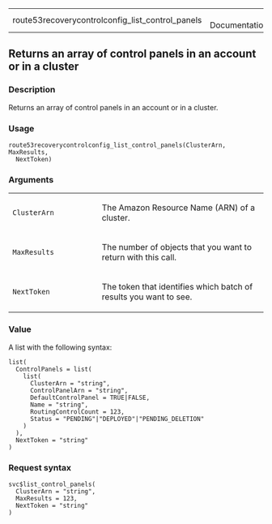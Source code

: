 <table style="width: 100%;">
<tbody>
<tr class="odd">
<td>route53recoverycontrolconfig_list_control_panels</td>
<td style="text-align: right;">R Documentation</td>
</tr>
</tbody>
</table>

## Returns an array of control panels in an account or in a cluster

### Description

Returns an array of control panels in an account or in a cluster.

### Usage

    route53recoverycontrolconfig_list_control_panels(ClusterArn, MaxResults,
      NextToken)

### Arguments

<table>
<colgroup>
<col style="width: 35%" />
<col style="width: 65%" />
</colgroup>
<tbody>
<tr class="odd">
<td><code
id="route53recoverycontrolconfig_list_control_panels_:_ClusterArn">ClusterArn</code></td>
<td><p>The Amazon Resource Name (ARN) of a cluster.</p></td>
</tr>
<tr class="even">
<td><code
id="route53recoverycontrolconfig_list_control_panels_:_MaxResults">MaxResults</code></td>
<td><p>The number of objects that you want to return with this
call.</p></td>
</tr>
<tr class="odd">
<td><code
id="route53recoverycontrolconfig_list_control_panels_:_NextToken">NextToken</code></td>
<td><p>The token that identifies which batch of results you want to
see.</p></td>
</tr>
</tbody>
</table>

### Value

A list with the following syntax:

    list(
      ControlPanels = list(
        list(
          ClusterArn = "string",
          ControlPanelArn = "string",
          DefaultControlPanel = TRUE|FALSE,
          Name = "string",
          RoutingControlCount = 123,
          Status = "PENDING"|"DEPLOYED"|"PENDING_DELETION"
        )
      ),
      NextToken = "string"
    )

### Request syntax

    svc$list_control_panels(
      ClusterArn = "string",
      MaxResults = 123,
      NextToken = "string"
    )
